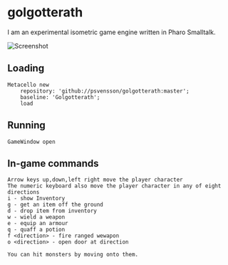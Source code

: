 # golgotterath

I am an experimental isometric game engine written in Pharo Smalltalk.

![Screenshot](https://drive.google.com/file/d/1f1338oGPL2EhxPmf8_w4iZD-7Z8WmeWH/view?usp=sharing)

## Loading
```
Metacello new
    repository: 'github://psvensson/golgotterath:master';
    baseline: 'Golgotterath';
    load
```

## Running 
```
GameWindow open 
```

## In-game commands
    Arrow keys up,down,left right move the player character
    The numeric keyboard also move the player character in any of eight directions
    i - show Inventory
    g - get an item off the ground
    d - drop item from inventory
    w - wield a weapon
    e - equip an armour
    q - quaff a potion
    f <direction> - fire ranged wewapon
    o <direction> - open door at direction
    
    You can hit monsters by moving onto them.
